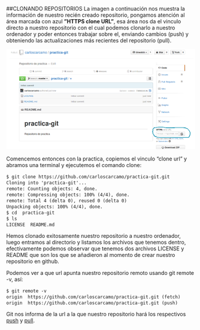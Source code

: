 ##CLONANDO REPOSITORIOS
La imagen a continuación nos muestra la información de nuestro recién creado repositorio, pongamos atención al área marcada con azul __”HTTPS clone URL”__, esa área nos da el vinculo directo a nuestro repositorio con el cual podemos clonarlo a nuestro ordenador y poder entonces trabajar sobre el, enviando cambios (push) y obteniendo las actualizaciones más recientes del repositorio (pull).

![url](url.png)

Comencemos entonces con la practica, copiemos el vinculo “clone url” y abramos una terminal y ejecutemos el comando clone:

```
$ git clone https://github.com/carloscarcamo/practica-git.git 
Cloning into 'practica-git'... 
remote: Counting objects: 4, done. 
remote: Compressing objects: 100% (4/4), done. 
remote: Total 4 (delta 0), reused 0 (delta 0) 
Unpacking objects: 100% (4/4), done.
$ cd  practica-git
$ ls
LICENSE  README.md
```

Hemos clonado exitosamente nuestro repositorio a nuestro ordenador, luego entramos al directorio y listamos los archivos que tenemos dentro, efectivamente podemos observar que tenemos dos archivos LICENSE y README que son los que se añadieron al momento de crear nuestro repositorio en github. 

Podemos ver a que url apunta nuestro repositorio remoto usando git remote -v, así:

```
$ git remote -v
origin	https://github.com/carloscarcamo/practica-git.git (fetch) 
origin	https://github.com/carloscarcamo/practica-git.git (push)
```

Git nos informa de la url a la que nuestro repositorio hará los respectivos [push](http://git-scm.com/docs/git-push) y [pull](http://git-scm.com/docs/git-pull).
